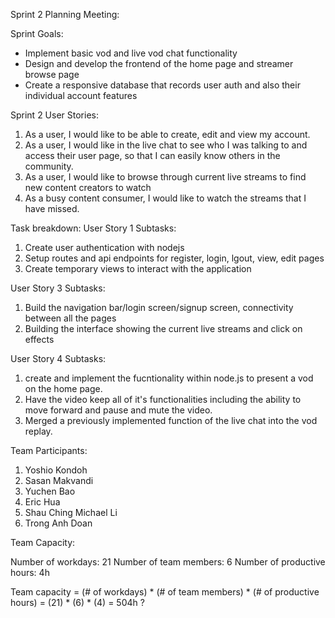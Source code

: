 Sprint 2 Planning Meeting:


Sprint Goals: 
* Implement basic vod and live vod chat functionality
* Design and develop the frontend of the home page and streamer browse page
* Create a responsive database that records user auth and also their individual account features


Sprint 2 User Stories:


1. As a user, I would like to be able to create, edit and view my account.
2. As a user, I would like in the live chat to see who I was talking to and access their user page, so that I can easily know others in the community.
3. As a user, I would like to browse through current live streams to find new content creators to watch
4. As a busy content consumer, I would like to watch the streams that I have missed.

Task breakdown: 
User Story 1 Subtasks:
1. Create user authentication with nodejs
2. Setup routes and api endpoints for register, login, lgout, view, edit pages
3. Create temporary views to interact with the application

User Story 3 Subtasks:
1. Build the navigation bar/login screen/signup screen, connectivity between all the pages
2. Building the interface showing the current live streams and click on effects

User Story 4 Subtasks:
1. create and implement the fucntionality within node.js to present a vod on the home page.
2. Have the video keep all of it's functionalities including the ability to move forward and pause and mute the video.
3. Merged a previously implemented function of the live chat into the vod replay. 




Team Participants:
1. Yoshio Kondoh
2. Sasan Makvandi
3. Yuchen Bao
4. Eric Hua
5. Shau Ching Michael Li
6. Trong Anh Doan


Team Capacity:


Number of workdays: 21
Number of team members: 6
Number of productive hours: 4h


Team capacity = (# of workdays) * (# of team members) * (# of productive hours) = (21) * (6) * (4) = 504h ?
